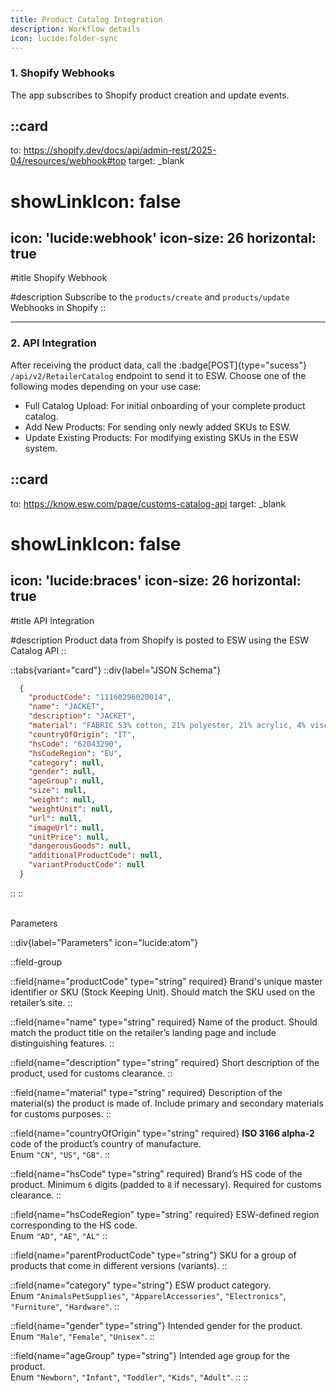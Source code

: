 ```yaml
---
title: Product Catalog Integration
description: Workflow details
icon: lucide:folder-sync
---
```


### 1. Shopify Webhooks

The app subscribes to Shopify product creation and update events.


::card
---
to: https://shopify.dev/docs/api/admin-rest/2025-04/resources/webhook#top
target: _blank
# showLinkIcon: false
icon: 'lucide:webhook'
icon-size: 26
horizontal: true
---

#title
Shopify Webhook

#description
Subscribe to the `products/create` and `products/update` Webhooks in Shopify
::

---

### 2. API Integration

After receiving the product data, call the :badge[POST]{type="sucess"} `/api/v2/RetailerCatalog` endpoint to send it to ESW. Choose one of the following modes depending on your use case:

- Full Catalog Upload: For initial onboarding of your complete product catalog.
- Add New Products: For sending only newly added SKUs to ESW.
- Update Existing Products: For modifying existing SKUs in the ESW system.

::card
---
to: https://know.esw.com/page/customs-catalog-api
target: _blank
# showLinkIcon: false
icon: 'lucide:braces'
icon-size: 26
horizontal: true
---

#title
API Integration

#description
Product data from Shopify is posted to ESW using the ESW Catalog API
::

::tabs{variant="card"}
  ::div{label="JSON Schema"}

```json
  {
    "productCode": "11160296020014",
    "name": "JACKET",
    "description": "JACKET",
    "material": "FABRIC 53% cotton, 21% polyester, 21% acrylic, 4% viscose, 1% polyester, lining 100% polyester",
    "countryOfOrigin": "IT",
    "hsCode": "62043290",
    "hsCodeRegion": "EU",
    "category": null,
    "gender": null,
    "ageGroup": null,
    "size": null,
    "weight": null,
    "weightUnit": null,
    "url": null,
    "imageUrl": null,
    "unitPrice": null,
    "dangerousGoods": null,
    "additionalProductCode": null,
    "variantProductCode": null
  }
```
  ::
::  

<br>

<div class="flex my-2 text-sm font-semibold items-center text-primary dark:text-primary-foreground">
  <div class="flex-grow border-t border-primary/30 dark:border-primary/60 h-px mr-3"></div>
  <span class="bg-primary/10 dark:bg-primary/30 text-primary dark:text-primary-foreground rounded-full p-1.5">Parameters</span>
  <div class="flex-grow border-t border-primary/30 dark:border-primary/60 h-px ml-3"></div>
</div>

::div{label="Parameters" icon="lucide:atom"}

::field-group

  ::field{name="productCode" type="string" required} 
  Brand's unique master identifier or SKU (Stock Keeping Unit). Should match the SKU used on the retailer’s site.
  ::

  ::field{name="name" type="string" required}
  Name of the product. Should match the product title on the retailer’s landing page and include distinguishing features.
  ::

  ::field{name="description" type="string" required}
  Short description of the product, used for customs clearance.
  ::

  ::field{name="material" type="string" required}
  Description of the material(s) the product is made of. Include primary and secondary materials for customs purposes.
  ::

  ::field{name="countryOfOrigin" type="string" required}
  **ISO 3166 alpha-2** code of the product’s country of manufacture. <br>
  Enum `"CN"`, `"US"`, `"GB"`.
  ::

  ::field{name="hsCode" type="string" required}
  Brand’s HS code of the product. Minimum `6` digits (padded to `8` if necessary). Required for customs clearance.
  ::

  ::field{name="hsCodeRegion" type="string" required}
  ESW-defined region corresponding to the HS code. <br>
  Enum `"AD"`, `"AE"`, `"AL"` 
  ::

  ::field{name="parentProductCode" type="string"}
  SKU for a group of products that come in different versions (variants).
  ::

  ::field{name="category" type="string"}
  ESW product category.  <br>
  Enum `"AnimalsPetSupplies"`, `"ApparelAccessories"`, `"Electronics"`, `"Furniture"`, `"Hardware"`.
  ::

  ::field{name="gender" type="string"}
  Intended gender for the product.  
  Enum `"Male"`, `"Female"`, `"Unisex"`.
  ::

  ::field{name="ageGroup" type="string"}
  Intended age group for the product.  
  Enum `"Newborn"`, `"Infant"`, `"Toddler"`, `"Kids"`, `"Adult"`.
  ::
:: 






